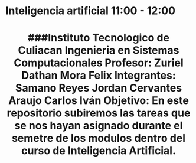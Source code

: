 # Inteligencia artificial 11:00 - 12:00
<h1 align="center"> 
###Instituto Tecnologico de Culiacan
Ingenieria en Sistemas Computacionales
Profesor: Zuriel Dathan Mora Felix
Integrantes:
  Samano Reyes Jordan
  Cervantes Araujo Carlos Iván
Objetivo:
  En este repositorio subiremos las tareas que se nos hayan asignado durante el semetre de los modulos
  dentro del curso de Inteligencia Artificial.
</h1>
